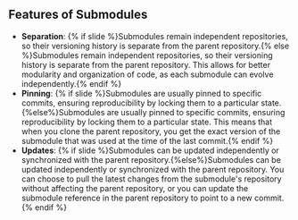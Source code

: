 ## Features of <i class="fab fa-git"></i> Submodules
- **Separation**: {% if slide %}Submodules remain independent repositories, so their versioning history is separate from the parent repository.{% else %}Submodules remain independent repositories, so their versioning history is separate from the parent repository. This allows for better modularity and organization of code, as each submodule can evolve independently.{% endif %}
- **Pinning**: {% if slide %}Submodules are usually pinned to specific commits, ensuring reproducibility by locking them to a particular state.{%else%}Submodules are usually pinned to specific commits, ensuring reproducibility by locking them to a particular state. This means that when you clone the parent repository, you get the exact version of the submodule that was used at the time of the last commit.{% endif %}
- **Updates**: {% if slide %}Submodules can be updated independently or synchronized with the parent repository.{%else%}Submodules can be updated independently or synchronized with the parent repository. You can choose to pull the latest changes from the submodule's repository without affecting the parent repository, or you can update the submodule reference in the parent repository to point to a new commit.{% endif %}



